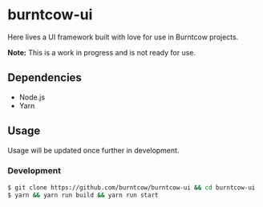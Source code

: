 # burntcow-ui

Here lives a UI framework built with love for use in Burntcow projects.

**Note:** This is a work in progress and is not ready for use.

## Dependencies

* Node.js
* Yarn 

## Usage 

Usage will be updated once further in development. 

### Development 

```sh
$ git clone https://github.com/burntcow/burntcow-ui && cd burntcow-ui 
$ yarn && yarn run build && yarn run start
```
